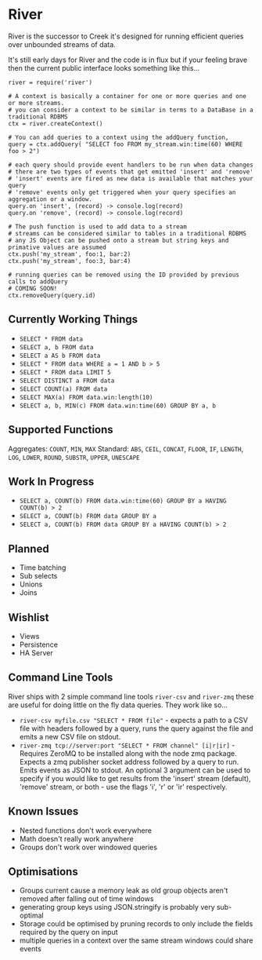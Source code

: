 River
=====

River is the successor to Creek it's designed for running efficient queries over unbounded streams of data.

It's still early days for River and the code is in flux but if your feeling brave then the current public interface looks something like this...

    river = require('river')

    # A context is basically a container for one or more queries and one or more streams.
    # you can consider a context to be similar in terms to a DataBase in a traditional RDBMS
    ctx = river.createContext()

    # You can add queries to a context using the addQuery function,
    query = ctx.addQuery( "SELECT foo FROM my_stream.win:time(60) WHERE foo > 2")

    # each query should provide event handlers to be run when data changes
    # there are two types of events that get emitted 'insert' and 'remove'
    # 'insert' events are fired as new data is available that matches your query
    # 'remove' events only get triggered when your query specifies an aggregation or a window.
    query.on 'insert', (record) -> console.log(record)
    query.on 'remove', (record) -> console.log(record)

    # The push function is used to add data to a stream
    # streams can be considered similar to tables in a traditional RDBMS
    # any JS Object can be pushed onto a stream but string keys and primative values are assumed
    ctx.push('my_stream', foo:1, bar:2)
    ctx.push('my_stream', foo:3, bar:4)

    # running queries can be removed using the ID provided by previous calls to addQuery
    # COMING SOON!
    ctx.removeQuery(query.id)


Currently Working Things
------------------------

* `SELECT * FROM data`
* `SELECT a, b FROM data`
* `SELECT a AS b FROM data`
* `SELECT * FROM data WHERE a = 1 AND b > 5`
* `SELECT * FROM data LIMIT 5`
* `SELECT DISTINCT a FROM data`
* `SELECT COUNT(a) FROM data`
* `SELECT MAX(a) FROM data.win:length(10)`
* `SELECT a, b, MIN(c) FROM data.win:time(60) GROUP BY a, b`


Supported Functions
-------------------
Aggregates: `COUNT`, `MIN`, `MAX`
Standard: `ABS`, `CEIL`, `CONCAT`, `FLOOR`, `IF`, `LENGTH`, `LOG`, `LOWER`, `ROUND`, `SUBSTR`, `UPPER`, `UNESCAPE`


Work In Progress
----------------

* `SELECT a, COUNT(b) FROM data.win:time(60) GROUP BY a HAVING COUNT(b) > 2`
* `SELECT a, COUNT(b) FROM data GROUP BY a`
* `SELECT a, COUNT(b) FROM data GROUP BY a HAVING COUNT(b) > 2`


Planned
-------

* Time batching
* Sub selects
* Unions
* Joins


Wishlist
--------

* Views
* Persistence
* HA Server


Command Line Tools
------------------

River ships with 2 simple command line tools `river-csv` and `river-zmq` these are useful for doing little on the fly data queries. They work like so...

* `river-csv myfile.csv "SELECT * FROM file"` - expects a path to a CSV file with headers followed by a query, runs the query against the file and emits a new CSV file on stdout.
* `river-zmq tcp://server:port "SELECT * FROM channel" [i|r|ir]` - Requires ZeroMQ to be installed along with the node zmq package. Expects a zmq publisher socket address followed by a  query to run. Emits events as JSON to stdout. An optional 3 argument can be used to specify if you would like to get results from the 'insert' stream (default), 'remove' stream, or both - use the flags 'i', 'r' or 'ir' respectively.


Known Issues
------------

* Nested functions don't work everywhere
* Math doesn't really work anywhere
* Groups don't work over windowed queries


Optimisations
-------------

* Groups current cause a memory leak as old group objects aren't removed after falling out of time windows
* generating group keys using JSON.stringify is probably very sub-optimal
* Storage could be optimised by pruning records to only include the fields required by the query on input
* multiple queries in a context over the same stream windows could share events



